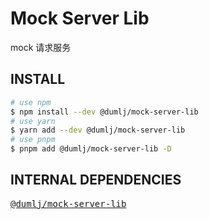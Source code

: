 <!-- This file is dynamically generated. please edit in __readme__ -->

# Mock Server Lib

mock 请求服务

## INSTALL

```bash
# use npm
$ npm install --dev @dumlj/mock-server-lib
# use yarn
$ yarn add --dev @dumlj/mock-server-lib
# use pnpm
$ pnpm add @dumlj/mock-server-lib -D
```

## INTERNAL DEPENDENCIES

<pre style="font-family:monospace;"><a href="https://github.com/dumlj/dumlj-build/tree/main/@lib/mock-server-lib" target="_blank">@dumlj/mock-server-lib</a></pre>
